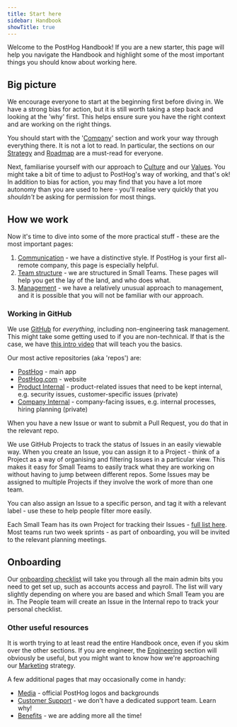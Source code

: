 ```yaml
---
title: Start here
sidebar: Handbook
showTitle: true
---
```


Welcome to the PostHog Handbook! If you are a new starter, this page will help you navigate the Handbook and highlight some of the most important things you should know about working here. 

## Big picture

We encourage everyone to start at the beginning first before diving in. We have a strong bias for action, but it is still worth taking a step back and looking at the 'why' first. This helps ensure sure you have the right context and are working on the right things. 

You should start with the '[Company](/handbook/company/story)' section and work your way through everything there. It is not a lot to read. In particular, the sections on our [Strategy](/handbook/strategy/strategy) and [Roadmap](/handbook/strategy/roadmap) are a must-read for everyone. 

Next, familiarise yourself with our approach to [Culture](/handbook/company/culture) and our [Values](/handbook/company/values). You might take a bit of time to adjust to PostHog's way of working, and that's ok! In addition to bias for action, you may find that you have a lot more autonomy than you are used to here - you'll realise very quickly that you _shouldn't_ be asking for permission for most things. 

## How we work

Now it's time to dive into some of the more practical stuff - these are the most important pages:

1. [Communication](/handbook/company/communication) - we have a distinctive style. If PostHog is your first all-remote company, this page is especially helpful.
2. [Team structure](/handbook/people/team-structure/team-structure) - we are structured in Small Teams. These pages will help you get the lay of the land, and who does what. 
3. [Management](/handbook/company/management) - we have a relatively unusual approach to management, and it is possible that you will not be familiar with our approach. 

### Working in GitHub

We use [GitHub](https://github.com/PostHog) for _everything_, including non-engineering task management. This might take some getting used to if you are non-technical. If that is the case, we have [this intro video](https://www.youtube.com/watch?v=2BB4Nkc0uVM) that will teach you the basics. 

Our most active repositories (aka 'repos') are:

- [PostHog](https://github.com/PostHog/posthog) - main app
- [PostHog.com](https://github.com/PostHog/posthog.com) - website
- [Product Internal](https://github.com/PostHog/product-internal) - product-related issues that need to be kept internal, e.g. security issues, customer-specific issues (private)
- [Company Internal](https://github.com/PostHog/company-internal) - company-facing issues, e.g. internal processes, hiring planning (private)

When you have a new Issue or want to submit a Pull Request, you do that in the relevant repo. 

We use GitHub Projects to track the status of Issues in an easily viewable way. When you create an Issue, you can assign it to a Project - think of a Project as a way of organising and filtering Issues in a particular view. This makes it easy for Small Teams to easily track what they are working on without having to jump between different repos. Some Issues may be assigned to multiple Projects if they involve the work of more than one team.

You can also assign an Issue to a specific person, and tag it with a relevant label - use these to help people filter more easily.

Each Small Team has its own Project for tracking their Issues - [full list here](https://github.com/orgs/PostHog/projects). Most teams run two week sprints - as part of onboarding, you will be invited to the relevant planning meetings. 

## Onboarding 

Our [onboarding checklist](/handbook/people/onboarding) will take you through all the main admin bits you need to get set up, such as accounts access and payroll. The list will vary slightly depending on where you are based and which Small Team you are in. The People team will create an Issue in the Internal repo to track your personal checklist. 

### Other useful resources

It is worth trying to at least read the entire Handbook once, even if you skim over the other sections. If you are engineer, the [Engineering](/handbook/engineering/development-process) section will obviously be useful, but you might want to know how we're approaching our [Marketing](/handbook/growth/marketing) strategy.

A few additional pages that may occasionally come in handy:

- [Media](/media) - official PostHog logos and backgrounds
- [Customer Support](/handbook/growth/customer-support) - we don't have a dedicated support team. Learn why!
- [Benefits](/handbook/people/benefits) - we are adding more all the time!

